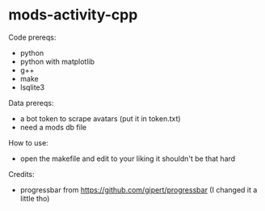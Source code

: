 # mods-activity-cpp

Code prereqs: 
* python
* python with matplotlib
* g++ 
* make
* lsqlite3

Data prereqs: 
* a bot token to scrape avatars (put it in token.txt)
* need a mods db file 

How to use: 
* open the makefile and edit to your liking it shouldn't be that hard

Credits: 
* progressbar from https://github.com/gipert/progressbar (I changed it a little tho)



